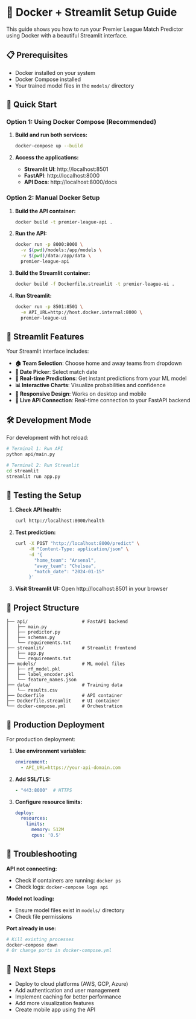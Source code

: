 # 🐳 Docker + Streamlit Setup Guide

This guide shows you how to run your Premier League Match Predictor using Docker with a beautiful Streamlit interface.

## 📋 Prerequisites

- Docker installed on your system
- Docker Compose installed
- Your trained model files in the `models/` directory

## 🚀 Quick Start

### Option 1: Using Docker Compose (Recommended)

1. **Build and run both services:**
   ```bash
   docker-compose up --build
   ```

2. **Access the applications:**
   - **Streamlit UI**: http://localhost:8501
   - **FastAPI**: http://localhost:8000
   - **API Docs**: http://localhost:8000/docs

### Option 2: Manual Docker Setup

1. **Build the API container:**
   ```bash
   docker build -t premier-league-api .
   ```

2. **Run the API:**
   ```bash
   docker run -p 8000:8000 \
     -v $(pwd)/models:/app/models \
     -v $(pwd)/data:/app/data \
     premier-league-api
   ```

3. **Build the Streamlit container:**
   ```bash
   docker build -f Dockerfile.streamlit -t premier-league-ui .
   ```

4. **Run Streamlit:**
   ```bash
   docker run -p 8501:8501 \
     -e API_URL=http://host.docker.internal:8000 \
     premier-league-ui
   ```

## 🎨 Streamlit Features

Your Streamlit interface includes:

- **🏠 Team Selection**: Choose home and away teams from dropdown
- **📅 Date Picker**: Select match date
- **🎯 Real-time Predictions**: Get instant predictions from your ML model
- **📊 Interactive Charts**: Visualize probabilities and confidence
- **📱 Responsive Design**: Works on desktop and mobile
- **🔄 Live API Connection**: Real-time connection to your FastAPI backend

## 🛠️ Development Mode

For development with hot reload:

```bash
# Terminal 1: Run API
python api/main.py

# Terminal 2: Run Streamlit
cd streamlit
streamlit run app.py
```

## 🧪 Testing the Setup

1. **Check API health:**
   ```bash
   curl http://localhost:8000/health
   ```

2. **Test prediction:**
   ```bash
   curl -X POST "http://localhost:8000/predict" \
        -H "Content-Type: application/json" \
        -d '{
          "home_team": "Arsenal",
          "away_team": "Chelsea",
          "match_date": "2024-01-15"
        }'
   ```

3. **Visit Streamlit UI:**
   Open http://localhost:8501 in your browser

## 📁 Project Structure

```
├── api/                    # FastAPI backend
│   ├── main.py
│   ├── predictor.py
│   ├── schemas.py
│   └── requirements.txt
├── streamlit/              # Streamlit frontend
│   ├── app.py
│   └── requirements.txt
├── models/                 # ML model files
│   ├── rf_model.pkl
│   ├── label_encoder.pkl
│   └── feature_names.json
├── data/                   # Training data
│   └── results.csv
├── Dockerfile              # API container
├── Dockerfile.streamlit    # UI container
└── docker-compose.yml      # Orchestration
```

## 🚀 Production Deployment

For production deployment:

1. **Use environment variables:**
   ```yaml
   environment:
     - API_URL=https://your-api-domain.com
   ```

2. **Add SSL/TLS:**
   ```yaml
   - "443:8000"  # HTTPS
   ```

3. **Configure resource limits:**
   ```yaml
   deploy:
     resources:
       limits:
         memory: 512M
         cpus: '0.5'
   ```

## 🐛 Troubleshooting

**API not connecting:**
- Check if containers are running: `docker ps`
- Check logs: `docker-compose logs api`

**Model not loading:**
- Ensure model files exist in `models/` directory
- Check file permissions

**Port already in use:**
```bash
# Kill existing processes
docker-compose down
# Or change ports in docker-compose.yml
```

## 🎯 Next Steps

- Deploy to cloud platforms (AWS, GCP, Azure)
- Add authentication and user management
- Implement caching for better performance
- Add more visualization features
- Create mobile app using the API
